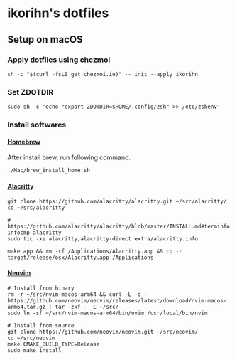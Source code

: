 # ikorihn's dotfiles

## Setup on macOS

### Apply dotfiles using chezmoi

```shell
sh -c "$(curl -fsLS get.chezmoi.io)" -- init --apply ikorihn
```

### Set ZDOTDIR

```shell
sudo sh -c 'echo "export ZDOTDIR=$HOME/.config/zsh" >> /etc/zshenv'
```

### Install softwares

#### [Homebrew](https://brew.sh/)

After install brew, run following command.

```shell
./Mac/brew_install_home.sh
```

#### [Alacritty](https://github.com/alacritty/alacritty)

```shell
git clone https://github.com/alacritty/alacritty.git ~/src/alacritty/
cd ~/src/alacritty

# https://github.com/alacritty/alacritty/blob/master/INSTALL.md#terminfo
infocmp alacritty
sudo tic -xe alacritty,alacritty-direct extra/alacritty.info

make app && rm -rf /Applications/Alacritty.app && cp -r target/release/osx/Alacritty.app /Applications
```

#### [Neovim](https://neovim.io)

```shell
# Install from binary
rm -r ~/src/nvim-macos-arm64 && curl -L -o - https://github.com/neovim/neovim/releases/latest/download/nvim-macos-arm64.tar.gz | tar -zxf - -C ~/src/
sudo ln -sf ~/src/nvim-macos-arm64/bin/nvim /usr/local/bin/nvim

# Install from source
git clone https://github.com/neovim/neovim.git ~/src/neovim/
cd ~/src/neovim
make CMAKE_BUILD_TYPE=Release
sudo make install
```
